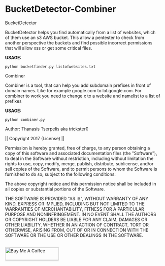 # BucketDetector-Combiner

BucketDetector

BucketDetector helps you find automatically from a list of websites, which of them use an s3 AWS bucket.
This allow a pentester to check from another perspective the buckets and find possible incorrect permissions
that will allow xss or get some critical files.

<strong>USAGE:</strong>
<p>
<pre><code>python bucketfinder.py listofwebsites.txt</code></pre>


Combiner

Combiner is a tool, that can help you add subdomain prefixes in front of domain names. Like for example google.com to lol.google.com. For combiner to work you need to change x to a website and namelist to a list of prefixes

<strong>USAGE:</strong>
<p>
<pre><code>python combiner.py</code></pre>


Author: Thanasis Tserpelis aka trickster0

|| Copyright 2017 (License) ||

Permission is hereby granted, free of charge, to any person obtaining a copy of this software and associated documentation files (the "Software"), to deal in the Software without restriction, including without limitation the rights to use, copy, modify, merge, publish, distribute, sublicense, and/or sell copies of the Software, and to permit persons to whom the Software is furnished to do so, subject to the following conditions:

The above copyright notice and this permission notice shall be included in all copies or substantial portions of the Software.

THE SOFTWARE IS PROVIDED "AS IS", WITHOUT WARRANTY OF ANY KIND, EXPRESS OR IMPLIED, INCLUDING BUT NOT LIMITED TO THE WARRANTIES OF MERCHANTABILITY, FITNESS FOR A PARTICULAR PURPOSE AND NONINFRINGEMENT. IN NO EVENT SHALL THE AUTHORS OR COPYRIGHT HOLDERS BE LIABLE FOR ANY CLAIM, DAMAGES OR OTHER LIABILITY, WHETHER IN AN ACTION OF CONTRACT, TORT OR OTHERWISE, ARISING FROM, OUT OF OR IN CONNECTION WITH THE SOFTWARE OR THE USE OR OTHER DEALINGS IN THE SOFTWARE.

<br>
<a href="https://www.buymeacoffee.com/trickster0" target="_blank"><img src="https://www.buymeacoffee.com/assets/img/custom_images/orange_img.png" alt="Buy Me A Coffee" style="height: 41px !important;width: 174px !important;box-shadow: 0px 3px 2px 0px rgba(190, 190, 190, 0.5) !important;-webkit-box-shadow: 0px 3px 2px 0px rgba(190, 190, 190, 0.5) !important;" ></a>
